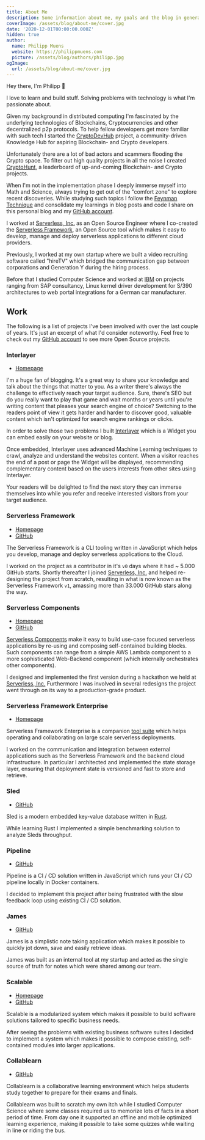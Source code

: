 ```yaml
---
title: About Me
description: Some information about me, my goals and the blog in general.
coverImage: /assets/blog/about-me/cover.jpg
date: '2020-12-01T00:00:00.000Z'
hidden: true
author:
  name: Philipp Muens
  website: https://philippmuens.com
  picture: /assets/blog/authors/philipp.jpg
ogImage:
  url: /assets/blog/about-me/cover.jpg
---
```


Hey there, I'm Philipp 👋

I love to learn and build stuff. Solving problems with technology is what I'm passionate about.

Given my background in distributed computing I'm fascinated by the underlying technologies of Blockchains, Cryptocurrencies and other decentralized p2p protocols. To help fellow developers get more familiar with such tech I started the [CryptoDevHub](https://cryptodevhub.io/) project, a community-driven Knowledge Hub for aspiring Blockchain- and Crypto developers.

Unfortunately there are a lot of bad actors and scammers flooding the Crypto space. To filter out high quality projects in all the noise I created [CryptoHunt](https://cryptohunt.pro/), a leaderboard of up-and-coming Blockchain- and Crypto projects.

When I'm not in the implementation phase I deeply immerse myself into Math and Science, always trying to get out of the "comfort zone" to explore recent discoveries. While studying such topics I follow the [Feynman Technique](https://fs.blog/2012/04/feynman-technique/) and consolidate my learnings in blog posts and code I share on this personal blog and my [GitHub account](https://github.com/pmuens).

I worked at [Serverless, Inc.](http://serverless.com/) as an Open Source Engineer where I co-created the [Serverless Framework](https://github.com/serverless/serverless), an Open Source tool which makes it easy to develop, manage and deploy serverless applications to different cloud providers.

Previously, I worked at my own startup where we built a video recruiting software called "hireTV" which bridged the communication gap between corporations and Generation Y during the hiring process.

Before that I studied Computer Science and worked at [IBM](http://ibm.com/) on projects ranging from SAP consultancy, Linux kernel driver development for S/390 architectures to web portal integrations for a German car manufacturer.

## Work

The following is a list of projects I've been involved with over the last couple of years. It's just an excerpt of what I'd consider noteworthy. Feel free to check out my [GitHub account](https://github.com/pmuens) to see more Open Source projects.

### Interlayer

- [Homepage](https://interlayer.io)

I'm a huge fan of blogging. It's a great way to share your knowledge and talk about the things that matter to you. As a writer there's always the challenge to effectively reach your target audience. Sure, there's SEO but do you really want to play that game and wait months or years until you're writing content that pleases your search engine of choice? Switching to the readers point of view it gets harder and harder to discover good, valuable content which isn't optimized for search engine rankings or clicks.

In order to solve those two problems I built [Interlayer](https://interlayer.io) which is a Widget you can embed easily on your website or blog.

Once embedded, Interlayer uses advanced Machine Learning techniques to crawl, analyze and understand the websites content. When a visitor reaches the end of a post or page the Widget will be displayed, recommending complementary content based on the users interests from other sites using Interlayer.

Your readers will be delighted to find the next story they can immerse themselves into while you refer and receive interested visitors from your target audience.

### Serverless Framework

- [Homepage](https://serverless.com/cli/)
- [GitHub](https://github.com/serverless/serverless)

The Serverless Framework is a CLI tooling written in JavaScript which helps you develop, manage and deploy serverless applications to the Cloud.

I worked on the project as a contributor in it's `v0` days where it had ~ 5.000 GitHub starts. Shortly thereafter I joined [Serverless, Inc.](https://serverless.com) and helped re-designing the project from scratch, resulting in what is now known as the Serverless Framework `v1`, amassing more than 33.000 GitHub stars along the way.

### Serverless Components

- [Homepage](https://serverless.com/components/)
- [GitHub](https://github.com/serverless/components)

[Serverless Components](https://serverless.com/components/) make it easy to build use-case focused serverless applications by re-using and composing self-contained building blocks. Such components can range from a simple AWS Lambda component to a more sophisticated Web-Backend component (which internally orchestrates other components).

I designed and implemented the first version during a hackathon we held at [Serverless, Inc.](http://serverless.com/) Furthermore I was involved in several redesigns the project went through on its way to a production-grade product.

### Serverless Framework Enterprise

- [Homepage](https://serverless.com/enterprise/)

Serverless Framework Enterprise is a companion [tool suite](https://serverless.com/dashboard/) which helps operating and collaborating on large scale serverless deployments.

I worked on the communication and integration between external applications such as the Serverless Framework and the backend cloud infrastructure. In particular I architected and implemented the state storage layer, ensuring that deployment state is versioned and fast to store and retrieve.

### Sled

- [GitHub](https://github.com/spacejam/sled)

Sled is a modern embedded key-value database written in [Rust](https://www.rust-lang.org).

While learning Rust I implemented a simple benchmarking solution to analyze Sleds throughput.

### Pipeline

- [GitHub](https://github.com/pmuens/pipeline)

Pipeline is a CI / CD solution written in JavaScript which runs your CI / CD pipeline locally in Docker containers.

I decided to implement this project after being frustrated with the slow feedback loop using existing CI / CD solution.

### James

- [GitHub](https://github.com/pmuens/james)

James is a simplistic note taking application which makes it possible to quickly jot down, save and easily retrieve ideas.

James was built as an internal tool at my startup and acted as the single source of truth for notes which were shared among our team.

### Scalable

- [Homepage](http://sclbl.com/)
- [GitHub](https://github.com/sclbl)

Scalable is a modularized system which makes it possible to build software solutions tailored to specific business needs.

After seeing the problems with existing business software suites I decided to implement a system which makes it possible to compose existing, self-contained modules into larger applications.

### Collablearn

- [GitHub](https://github.com/pmuens/collablearn)

Collablearn is a collaborative learning environment which helps students study together to prepare for their exams and finals.

Collablearn was built to scratch my own itch while I studied Computer Science where some classes required us to memorize lots of facts in a short period of time. From day one it supported an offline and mobile optimized learning experience, making it possible to take some quizzes while waiting in line or riding the bus.
